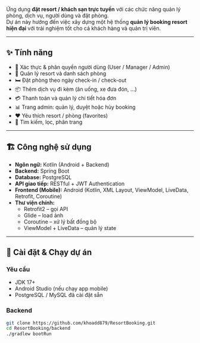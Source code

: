 Ứng dụng **đặt resort / khách sạn trực tuyến** với các chức năng quản lý phòng, dịch vụ, người dùng và đặt phòng.  
Dự án này hướng đến việc xây dựng một hệ thống **quản lý booking resort hiện đại** với trải nghiệm tốt cho cả khách hàng và quản trị viên.

---

## ✨ Tính năng

- 🔑 Xác thực & phân quyền người dùng (User / Manager / Admin)  
- 🏨 Quản lý resort và danh sách phòng  
- 🛏️ Đặt phòng theo ngày check-in / check-out  
- 📦 Thêm dịch vụ đi kèm (ăn uống, xe đưa đón, …)  
- 💳 Thanh toán và quản lý chi tiết hóa đơn  
- 📊 Trang admin: quản lý, duyệt hoặc hủy booking  
- ❤️ Yêu thích resort / phòng (favorites)  
- 🔎 Tìm kiếm, lọc, phân trang  

---

## 🏗️ Công nghệ sử dụng

- **Ngôn ngữ:** Kotlin (Android + Backend)  
- **Backend:** Spring Boot 
- **Database:** PostgreSQL 
- **API giao tiếp:** RESTful + JWT Authentication  
- **Frontend (Mobile):** Android (Kotlin, XML Layout, ViewModel, LiveData, Retrofit, Coroutine)  
- **Thư viện chính:**  
  - Retrofit2 – gọi API  
  - Glide – load ảnh  
  - Coroutine – xử lý bất đồng bộ  
  - ViewModel + LiveData – quản lý state  
---

## 🚀 Cài đặt & Chạy dự án

### Yêu cầu
- JDK 17+  
- Android Studio (nếu chạy app mobile)  
- PostgreSQL / MySQL đã cài đặt sẵn  

### Backend
```bash
git clone https://github.com/khoadd879/ResortBooking.git
cd ResortBooking/backend
./gradlew bootRun
